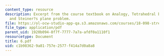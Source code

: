 ```yaml
---
content_type: resource
description: Excerpt from the course textbook on Analogy, Tetrahedral bond angle,
  and Steiner?s plane problem.
file: https://ol-ocw-studio-app-qa.s3.amazonaws.com/courses/18-098-street-fighting-mathematics-january-iap-2008/c1b983629a81757e2577f414a7d0a8a8_6.pdf
file_type: application/pdf
parent_uid: 1920b094-8f7f-7777-7a7a-afdf0a1110f1
resourcetype: Document
title: 6.pdf
uid: c1b98362-9a81-757e-2577-f414a7d0a8a8
---
```

